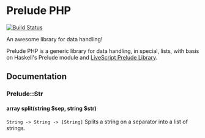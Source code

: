 # Prelude PHP

[![Build Status](https://travis-ci.org/haskellcamargo/prelude-php.svg?branch=master)](https://travis-ci.org/haskellcamargo/prelude-php)

An awesome library for data handling!

Prelude PHP is a generic library for data handling, in special, lists, with
basis on Haskell's Prelude module and [LiveScript Prelude Library](https://github.com/gkz/prelude-ls).

## Documentation

### Prelude::Str

#### array split(string $sep, string $str)

`String -> String -> [String]`
Splits a string on a separator into a list of strings.